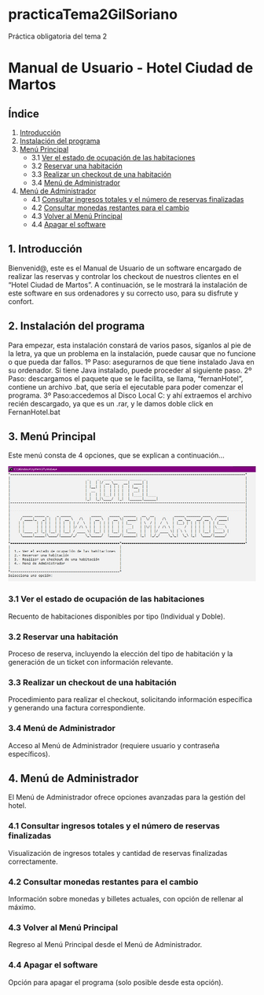 # practicaTema2GilSoriano
Práctica obligatoria del tema 2

# Manual de Usuario - Hotel Ciudad de Martos

## Índice
1. [Introducción](#1-introducción)
2. [Instalación del programa](#2-instalación-del-programa)
3. [Menú Principal](#3-menú-principal)
   - 3.1 [Ver el estado de ocupación de las habitaciones](#31-ver-el-estado-de-ocupación-de-las-habitaciones)
   - 3.2 [Reservar una habitación](#32-reservar-una-habitación)
   - 3.3 [Realizar un checkout de una habitación](#33-realizar-un-checkout-de-una-habitación)
   - 3.4 [Menú de Administrador](#34-menú-de-administrador)
4. [Menú de Administrador](#4-menú-de-administrador)
   - 4.1 [Consultar ingresos totales y el número de reservas finalizadas](#41-consultar-ingresos-totales-y-el-número-de-reservas-finalizadas)
   - 4.2 [Consultar monedas restantes para el cambio](#42-consultar-monedas-restantes-para-el-cambio)
   - 4.3 [Volver al Menú Principal](#43-volver-al-menú-principal)
   - 4.4 [Apagar el software](#44-apagar-el-software)

## 1. Introducción
Bienvenid@, este es el Manual de Usuario de un software encargado de realizar las reservas y controlar los checkout de nuestros clientes en el “Hotel Ciudad de Martos”.
	A continuación, se le mostrará la instalación de este software en sus ordenadores y su correcto uso, para su disfrute y confort.

## 2. Instalación del programa
Para empezar, esta instalación constará de varios pasos, síganlos al pie de la letra, ya que un problema en la instalación, puede causar que no funcione o que pueda dar fallos.
1º Paso: asegurarnos de que tiene instalado Java en su ordenador. Si tiene Java instalado, puede proceder al siguiente paso.
2º Paso: descargamos el paquete que se le facilita, se llama, “fernanHotel”, contiene un archivo .bat, que sería el ejecutable para poder comenzar el programa.
3º Paso:accedemos al Disco Local C: y ahí extraemos el archivo recién descargado, ya que es un .rar, y le damos doble click en FernanHotel.bat


## 3. Menú Principal
Este menú consta de 4 opciones, que se explican a continuación…

![](capturas/1.jpg)

### 3.1 Ver el estado de ocupación de las habitaciones
Recuento de habitaciones disponibles por tipo (Individual y Doble).

### 3.2 Reservar una habitación
Proceso de reserva, incluyendo la elección del tipo de habitación y la generación de un ticket con información relevante.

### 3.3 Realizar un checkout de una habitación
Procedimiento para realizar el checkout, solicitando información específica y generando una factura correspondiente.

### 3.4 Menú de Administrador
Acceso al Menú de Administrador (requiere usuario y contraseña específicos).

## 4. Menú de Administrador
El Menú de Administrador ofrece opciones avanzadas para la gestión del hotel.

### 4.1 Consultar ingresos totales y el número de reservas finalizadas
Visualización de ingresos totales y cantidad de reservas finalizadas correctamente.

### 4.2 Consultar monedas restantes para el cambio
Información sobre monedas y billetes actuales, con opción de rellenar al máximo.

### 4.3 Volver al Menú Principal
Regreso al Menú Principal desde el Menú de Administrador.

### 4.4 Apagar el software
Opción para apagar el programa (solo posible desde esta opción).
